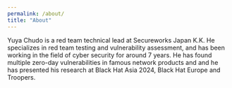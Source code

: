```yaml
---
permalink: /about/
title: "About"
---
```


Yuya Chudo is a red team technical lead at Secureworks Japan K.K. He specializes in red team testing and vulnerability assessment, and has been working in the field of cyber security for around 7 years. He has found multiple zero-day vulnerabilities in famous network products and and he has presented his research at Black Hat Asia 2024, Black Hat Europe and Troopers.